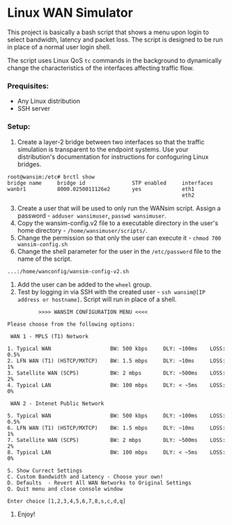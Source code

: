 # Linux WAN Simulator

This project is basically a bash script that shows a menu upon login to select bandwidth, latency and packet loss. The script is designed to be run in place of a normal user login shell. 

The script uses Linux QoS `tc` commands in the background to dynamically change the characteristics of the interfaces affecting traffic flow.

### Prequisites:
- Any Linux distribution
- SSH server

### Setup:
1. Create a layer-2 bridge between two interfaces so that the traffic simulation is transparent to the endpoint systems. Use your distribution's documentation for instructions for confoguring Linux bridges.
  ```
  root@wansim:/etc# brctl show
  bridge name     bridge id               STP enabled     interfaces
  wanbr1          8000.0250011126e2       yes             eth1
                                                          eth2
   ```                                                     
3. Create a user that will be used to only run the WANsim script. Assign a password - `adduser wansimuser`, `passwd wansimuser`.
4. Copy the wansim-config.v2 file to a executable directory in the user's home directory - `/home/wansimuser/scripts/`.
5. Change the permission so that only the user can execute it - `chmod 700 wansim-config.sh`
6. Change the shell parameter for the user in the `/etc/password` file to the name of the script.
  ```
  ...:/home/wanconfig/wansim-config-v2.sh
  ```
1. Add the user can be added to the `wheel` group.
1. Test by logging in via SSH with the created user - `ssh wansim@[IP address or hostname]`. Script will run in place of a shell.
```
          >>>> WANSIM CONFIGURATION MENU <<<<

Please choose from the following options:

 WAN 1 - MPLS (T1) Network

1. Typical WAN                   BW: 500 kbps     DLY: ~100ms    LOSS: 0.5%
2. LFN WAN (T1) (HSTCP/MXTCP)    BW: 1.5 mbps     DLY: ~10ms     LOSS: 1%
3. Satellite WAN (SCPS)          BW: 2 mbps       DLY: ~500ms    LOSS: 2%
4. Typical LAN                   BW: 100 mbps     DLY: < ~5ms    LOSS: 0%

 WAN 2 - Intenet Public Network

5. Typical WAN                   BW: 500 kbps     DLY: ~100ms    LOSS: 0.5%
6. LFN WAN (T1) (HSTCP/MXTCP)    BW: 1.5 mbps     DLY: ~10ms     LOSS: 1%
7. Satellite WAN (SCPS)          BW: 2 mbps       DLY: ~500ms    LOSS: 2%
8. Typical LAN                   BW: 100 mbps     DLY: < ~5ms    LOSS: 0%

S. Show Currect Settings
C. Custom Bandwidth and Latency - Choose your own!
D. Defaults  - Revert All WAN Networks to Original Settings
Q. Quit menu and close console window

Enter choice [1,2,3,4,5,6,7,8,s,c,d,q]
```
1. Enjoy!
